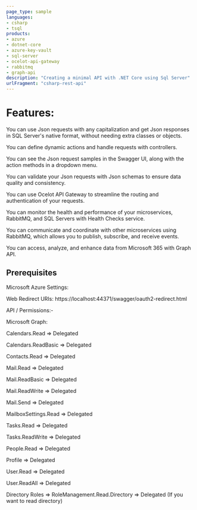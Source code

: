 ```yaml
---
page_type: sample
languages:
- csharp
- tsql
products:
- azure
- dotnet-core
- azure-key-vault
- sql-server
- ocelot-api-gateway
- rabbitmq
- graph-api
description: "Creating a minimal API with .NET Core using Sql Server"
urlFragment: "csharp-rest-api"
---
```

# Features:
You can use Json requests with any capitalization and get Json responses in SQL Server's native format, without needing extra classes or objects.

You can define dynamic actions and handle requests with controllers.

You can see the Json request samples in the Swagger UI, along with the action methods in a dropdown menu.

You can validate your Json requests with Json schemas to ensure data quality and consistency.

You can use Ocelot API Gateway to streamline the routing and authentication of your requests.

You can monitor the health and performance of your microservices, RabbitMQ, and SQL Servers with Health Checks service.

You can communicate and coordinate with other microservices using RabbitMQ, which allows you to publish, subscribe, and receive events.

You can access, analyze, and enhance data from Microsoft 365 with Graph API.

## Prerequisites
Microsoft Azure Settings:

Web Redirect URIs: https://localhost:44371/swagger/oauth2-redirect.html

API / Permissions:-

Microsoft Graph:

Calendars.Read => Delegated

Calendars.ReadBasic => Delegated

Contacts.Read => Delegated

Mail.Read => Delegated

Mail.ReadBasic => Delegated

Mail.ReadWrite => Delegated

Mail.Send => Delegated

MailboxSettings.Read => Delegated

Tasks.Read => Delegated

Tasks.ReadWrite => Delegated

People.Read => Delegated

Profile => Delegated

User.Read => Delegated

User.ReadAll => Delegated

Directory Roles => RoleManagement.Read.Directory => Delegated (If you want to read directory)
